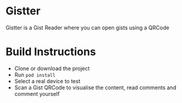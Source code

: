 # Gistter
Gistter is a Gist Reader where you can open gists using a QRCode

# Build Instructions
- Clone or download the project
- Run `pod install`
- Select a real device to test
- Scan a Gist QRCode to visualise the content, read comments and comment yourself


